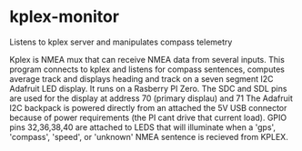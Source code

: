 # kplex-monitor
Listens to kplex server and manipulates compass telemetry 

Kplex is NMEA mux that can receive NMEA data from several inputs. This program connects to kplex and listens for compass sentences, computes average track and displays heading and track on a seven segment I2C Adafruit LED display. It runs on a Rasberry PI Zero. The SDC and SDL pins are used for the display at address 70 (primary displau) and 71 The Adafruit I2C backpack is powered directly from an attached the 5V USB connector because of power requirements (the PI cant drive that current load). GPIO pins 32,36,38,40 are attached to LEDS that will illuminate when a 'gps', 'compass', 'speed', or 'unknown'  NMEA sentence is recieved from KPLEX.
